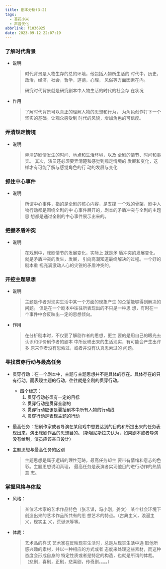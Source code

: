 ```yaml
---
title: 剧本分析(3-2)
tags:
  - 苔花小米
  - 声音优化
abbrlink: f1036925
date: 2023-09-12 22:07:19
---
```


### 了解时代背景

- 说明
    > 时代背景是人物生存的总的环境，他包括人物所生活的
    > 时代中，历史，政治，经济，社会，哲学，道德，心理，
    > 风俗等方面因素在内。
    > 
    > 研究时代背景就是研究剧本中人物生活的时代的社会存
    > 在状况
- 作用
    > 了解时代背景可以真正的理解人物的思想和行为，
    > 为角色创作打下一个坚实的基础。让观众感受到
    > 时代的风貌，增加角色的可信度。

### 弄清规定情境

- 说明
    > 弄清楚剧情发生的时间、地点和生活环境，以及
    > 全剧的情节、时间和事实。
    > 其次，演员还必须要弄清楚和感觉到规定情境的
    > 发展和变化，这样才有可能了解与感觉角色的行
    > 动的发展与变化

### 抓住中心事件

- 说明
    > 所谓中心事件，指的是全剧的核心内容，是支撑
    > 一个戏的骨架，剧中人物行动都是围绕全剧的中
    > 心事件展开的，剧本的矛盾冲突与全剧的主题思
    > 想都是通过全剧的中心事件展示出来的。

### 把握矛盾冲突

- 说明
    > 在戏剧中，戏剧情节的发展变化，实际上 就是矛
    > 盾冲突的发展变化，就是矛盾冲突的发生，发展，
    > 引向高潮知道最终解决的过程。一个好的剧本重
    > 视充满激动人心的尖锐的矛盾冲突的。

### 开挖主题思想

- 说明
    > 主题是作者对现实生活中某一个方面的现象产生
    > 的企望能够得到解决的问题。
    > 但是在一个剧本中往往所表现出的不只是一种思
    > 想，有时在一个事件中会反映出一定的思想倾向。
- 作用
    > 在分析剧本时，不仅要了解剧作者的思想，更主
    > 要的是用自己的眼光去认识和评价剧作者的剧本
    > 中所反映出来的生活现实，有可能会产生出许多
    > 原来作者没有思索过，或者并没有认真思索过的
    > 问题。

### 寻找贯穿行动与最高任务

- 贯穿行动：在一个剧本中，主题与主题思想并不是具体的存在。具体存在的只有行动。而表现主题的行动，往往就是全剧的贯穿行动。
  - 四个标志：
    1. 贯穿行动必须有一定的目标
    2. 贯穿行动是贯穿全剧的
    3. 贯穿行动应该是囊括剧本中所有人物的行动线
    4. 贯穿行动是表现主题的行动

- 最高任务：把剧作家或者导演在某段戏中想要达到的目的和所提出来的任务表现出来，演出戏剧作品的思想目的。（斯坦尼斯拉夫认为，如果剧本或者导演没有给到，演员应该亲自设计）
- 主题思想与最高任务的区别
    > 主题思想是属于逻辑的理性范畴，最高任务却主
    > 要带有情绪和意志的色彩。主题思想说明真理，
    > 最高任务是表演者实现他目的进行动作的热情意
    > 志。

### 掌握风格与体裁

- 风格：
    > 某位艺术家的艺术作品特色（张艺谋，冯小刚，姜文）
    > 某个社会环境下创造出来的艺术作品所共有的思
    > 想艺术的特点。（古典主义，浪漫主义，现实主
    > 义，荒诞派等等。
- 体裁：
    > 艺术品的样式
    > 艺术家在反映现实生活时，总是从现实生活中选
    > 取他所感兴趣的素材，并以一种相应的方式或者
    > 态度来处理这些素材，而这种态度会形成自身的
    > 特定性质或者是特定的构造，也就是所谓的体裁。
    > （悲剧，喜剧，正剧，悲喜剧，传奇剧。。。。）
